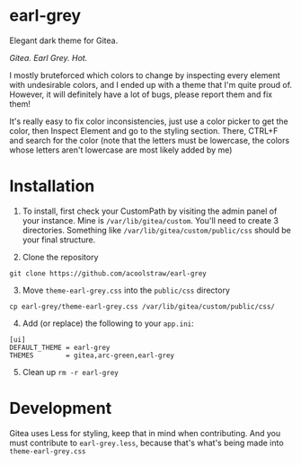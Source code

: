 # earl-grey
Elegant dark theme for Gitea. 

*Gitea. Earl Grey. Hot.* 

I mostly bruteforced which colors to change by inspecting every element with undesirable colors, and I ended up with a theme that I'm quite proud of. However, it will definitely have a lot of bugs, please report them and fix them!

It's really easy to fix color inconsistencies, just use a color picker to get the color, then Inspect Element and go to the styling section. There, CTRL+F and search for the color (note that the letters must be lowercase, the colors whose letters aren't lowercase are most likely added by me)

# Installation
1. To install, first check your CustomPath by visiting the admin panel of your instance. Mine is `/var/lib/gitea/custom`. You'll need to create 3 directories. Something like `/var/lib/gitea/custom/public/css` should be your final structure.

2. Clone the repository
   
`git clone https://github.com/acoolstraw/earl-grey`

3. Move `theme-earl-grey.css` into the `public/css` directory
   
`cp earl-grey/theme-earl-grey.css /var/lib/gitea/custom/public/css/`

4. Add (or replace) the following to your `app.ini`:
```
[ui]
DEFAULT_THEME = earl-grey
THEMES        = gitea,arc-green,earl-grey
```

5. Clean up
`rm -r earl-grey`

# Development
Gitea uses Less for styling, keep that in mind when contributing. And you must contribute to `earl-grey.less`, because that's what's being made into `theme-earl-grey.css`
